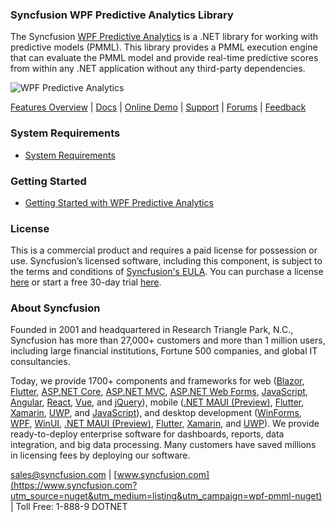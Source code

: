 ### Syncfusion WPF Predictive Analytics Library
The Syncfusion [WPF Predictive Analytics](https://www.syncfusion.com/products/data-science/predictive-analytics?utm_source=nuget&utm_medium=listing&utm_campaign=wpf-pmml-nuget) is a .NET library for working with predictive models (PMML). This library provides a PMML execution engine that can evaluate the PMML model and provide real-time predictive scores from within any .NET application without any third-party dependencies.

![WPF Predictive Analytics](https://cdn.syncfusion.com/nuget-readme/wpf/wpf-predictive-analysis.png)

[Features Overview](https://www.syncfusion.com/products/data-science/predictive-analytics?utm_source=nuget&utm_medium=listing&utm_campaign=wpf-pmml-nuget) | [Docs](https://help.syncfusion.com/predictive-analytics/pmml-execution-engine/getting-started?utm_source=nuget&utm_medium=listing&utm_campaign=wpf-pmml-nuget) | [Online Demo](https://github.com/syncfusion/wpf-demos?utm_source=nuget&utm_medium=listing&utm_campaign=wpf-pmml-nuget) | [Support](https://www.syncfusion.com/support/directtrac/incidents/newincident?utm_source=nuget&utm_medium=listing&utm_campaign=wpf-pmml-nuget) | [Forums](https://www.syncfusion.com/forums/wpf?utm_source=nuget&utm_medium=listing&utm_campaign=wpf-pmml-nuget) | [Feedback](https://www.syncfusion.com/feedback/wpf?utm_source=nuget&utm_medium=listing&utm_campaign=wpf-pmml-nuget)

### System Requirements

* [System Requirements](https://help.syncfusion.com/predictive-analytics/pmml-execution-engine/system-requirements?utm_source=nuget&utm_medium=listing&utm_campaign=wpf-pmml-nuget)

### Getting Started

* [Getting Started with WPF Predictive Analytics](https://help.syncfusion.com/predictive-analytics/pmml-execution-engine/getting-started?utm_source=nuget&utm_medium=listing&utm_campaign=wpf-pmml-nuget)


### License

This is a commercial product and requires a paid license for possession or use. Syncfusion’s licensed software, including this component, is subject to the terms and conditions of [Syncfusion's EULA](https://www.syncfusion.com/eula/es/?utm_source=nuget&utm_medium=listing&utm_campaign=wpf-pmml-nuget). You can purchase a license [here](https://www.syncfusion.com/sales/products?utm_source=nuget&utm_medium=listing&utm_campaign=wpf-pmml-nuget) or start a free 30-day trial [here](https://www.syncfusion.com/account/manage-trials/start-trials?utm_source=nuget&utm_medium=listing&utm_campaign=wpf-pmml-nuget).

### About Syncfusion

Founded in 2001 and headquartered in Research Triangle Park, N.C., Syncfusion has more than 27,000+ customers and more than 1 million users, including large financial institutions, Fortune 500 companies, and global IT consultancies.
 
Today, we provide 1700+ components and frameworks for web ([Blazor](https://www.syncfusion.com/blazor-components?utm_source=nuget&utm_medium=listing&utm_campaign=wpf-pmml-nuget), [Flutter](https://www.syncfusion.com/flutter-widgets?utm_source=nuget&utm_medium=listing&utm_campaign=wpf-pmml-nuget), [ASP.NET Core](https://www.syncfusion.com/aspnet-core-ui-controls?utm_source=nuget&utm_medium=listing&utm_campaign=wpf-pmml-nuget), [ASP.NET MVC](https://www.syncfusion.com/aspnet-mvc-ui-controls?utm_source=nuget&utm_medium=listing&utm_campaign=wpf-pmml-nuget), [ASP.NET Web Forms](https://www.syncfusion.com/jquery/aspnet-webforms-ui-controls?utm_source=nuget&utm_medium=listing&utm_campaign=wpf-pmml-nuget), [JavaScript](https://www.syncfusion.com/javascript-ui-controls?utm_source=nuget&utm_medium=listing&utm_campaign=wpf-pmml-nuget), [Angular](https://www.syncfusion.com/angular-ui-components?utm_source=nuget&utm_medium=listing&utm_campaign=wpf-pmml-nuget), [React](https://www.syncfusion.com/react-ui-components?utm_source=nuget&utm_medium=listing&utm_campaign=wpf-pmml-nuget), [Vue](https://www.syncfusion.com/vue-ui-components?utm_source=nuget&utm_medium=listing&utm_campaign=wpf-pmml-nuget), and [jQuery](https://www.syncfusion.com/jquery-ui-widgets?utm_source=nuget&utm_medium=listing&utm_campaign=wpf-pmml-nuget)), mobile ([.NET MAUI (Preview)](https://www.syncfusion.com/maui-controls?utm_source=nuget&utm_medium=listing&utm_campaign=wpf-pmml-nuget), [Flutter](https://www.syncfusion.com/flutter-widgets?utm_source=nuget&utm_medium=listing&utm_campaign=wpf-pmml-nuget), [Xamarin](https://www.syncfusion.com/xamarin-ui-controls?utm_source=nuget&utm_medium=listing&utm_campaign=wpf-pmml-nuget), [UWP](https://www.syncfusion.com/uwp-ui-controls?utm_source=nuget&utm_medium=listing&utm_campaign=wpf-pmml-nuget), and [JavaScript](https://www.syncfusion.com/javascript-ui-controls?utm_source=nuget&utm_medium=listing&utm_campaign=wpf-pmml-nuget)), and desktop development ([WinForms](https://www.syncfusion.com/winforms-ui-controls?utm_source=nuget&utm_medium=listing&utm_campaign=wpf-pmml-nuget), [WPF](https://www.syncfusion.com/wpf-controls?utm_source=nuget&utm_medium=listing&utm_campaign=wpf-pmml-nuget), [WinUI](https://www.syncfusion.com/winui-controls?utm_source=nuget&utm_medium=listing&utm_campaign=wpf-pmml-nuget), [.NET MAUI (Preview)](https://www.syncfusion.com/maui-controls?utm_source=nuget&utm_medium=listing&utm_campaign=wpf-pmml-nuget), [Flutter](https://www.syncfusion.com/flutter-widgets?utm_source=nuget&utm_medium=listing&utm_campaign=wpf-pmml-nuget), [Xamarin](https://www.syncfusion.com/xamarin-ui-controls?utm_source=nuget&utm_medium=listing&utm_campaign=wpf-pmml-nuget), and [UWP](https://www.syncfusion.com/uwp-ui-controls?utm_source=nuget&utm_medium=listing&utm_campaign=wpf-pmml-nuget)). We provide ready-to-deploy enterprise software for dashboards, reports, data integration, and big data processing. Many customers have saved millions in licensing fees by deploying our software.

[sales@syncfusion.com](mailto:sales@syncfusion.com?Subject=Syncfusion%20WPF%20PMML%20-%20NuGet) | [www.syncfusion.com](https://www.syncfusion.com?utm_source=nuget&utm_medium=listing&utm_campaign=wpf-pmml-nuget) | Toll Free: 1-888-9 DOTNET


